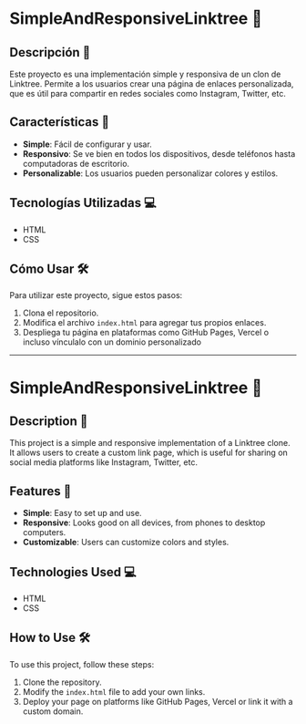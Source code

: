 # SimpleAndResponsiveLinktree 🌳

## Descripción 📝
Este proyecto es una implementación simple y responsiva de un clon de Linktree. Permite a los usuarios crear una página de enlaces personalizada, que es útil para compartir en redes sociales como Instagram, Twitter, etc.

## Características 🌟
- **Simple**: Fácil de configurar y usar.
- **Responsivo**: Se ve bien en todos los dispositivos, desde teléfonos hasta computadoras de escritorio.
- **Personalizable**: Los usuarios pueden personalizar colores y estilos.

## Tecnologías Utilizadas 💻
- HTML
- CSS

## Cómo Usar 🛠️
Para utilizar este proyecto, sigue estos pasos:
1. Clona el repositorio.
2. Modifica el archivo `index.html` para agregar tus propios enlaces.
3. Despliega tu página en plataformas como GitHub Pages, Vercel o incluso vínculalo con un dominio personalizado

---------------------

# SimpleAndResponsiveLinktree 🌳

## Description 📝
This project is a simple and responsive implementation of a Linktree clone. It allows users to create a custom link page, which is useful for sharing on social media platforms like Instagram, Twitter, etc.

## Features 🌟
- **Simple**: Easy to set up and use.
- **Responsive**: Looks good on all devices, from phones to desktop computers.
- **Customizable**: Users can customize colors and styles.

## Technologies Used 💻
- HTML
- CSS

## How to Use 🛠️
To use this project, follow these steps:
1. Clone the repository.
2. Modify the `index.html` file to add your own links.
3. Deploy your page on platforms like GitHub Pages, Vercel or link it with a custom domain.
